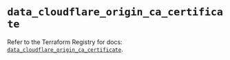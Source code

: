 # `data_cloudflare_origin_ca_certificate`

Refer to the Terraform Registry for docs: [`data_cloudflare_origin_ca_certificate`](https://registry.terraform.io/providers/cloudflare/cloudflare/5.9.0/docs/data-sources/origin_ca_certificate).
